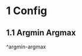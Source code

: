 

# 1 Config

## 1.1 Argmin Argmax

$$
\DeclareMathOperator*{\argmin}{arg\,min}
\DeclareMathOperator*{\argmax}{arg\,max}
$$
^argmin-argmax

